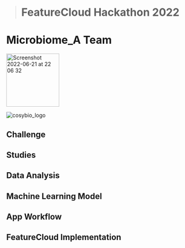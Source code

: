 > # FeatureCloud Hackathon 2022
# Microbiome_A Team

<img width="140" alt="Screenshot 2022-06-21 at 22 06 32" src="https://user-images.githubusercontent.com/82537630/174888259-330431f2-c300-494f-8b82-a8e54b6b7c39.png">

![cosybio_logo](https://user-images.githubusercontent.com/82537630/174888358-32a8292a-c6ae-4701-93f4-8947480d3f3b.png)

## Challenge

## Studies

## Data Analysis

## Machine Learning Model

## App Workflow

## FeatureCloud Implementation
